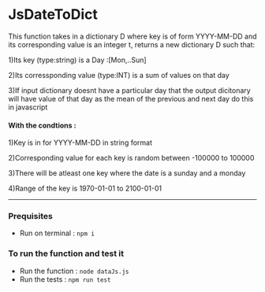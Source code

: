# JsDateToDict

This function takes in  a dictionary D where key is of form YYYY-MM-DD and its corresponding value is an integer t, returns a new dictionary D such that: </br>

1)Its key (type:string) is a Day :[Mon,..Sun]</br>

2)Its corressponding value (type:INT) is a sum of values on that day</br> 

3)If input dictionary doesnt have a particular day that the output dicitonary will have value of that day as the mean of the previous and next day 
do this in javascript</br>

#### With the condtions :</br>
1)Key is in for YYYY-MM-DD in string format</br>

2)Corresponding value for each key is random between -100000 to 100000</br>

3)There will be atleast one key where the date is a sunday and a monday</br>

4)Range of the key is 1970-01-01 to 2100-01-01</br>


------------------------------------------------------------------------------------------
### Prequisites
- Run on terminal : <code>npm i</code> </br>
### To run the function and test it
- Run the function : <code>node dataJs.js</code>
- Run the tests : <code>npm run test</code></br>
